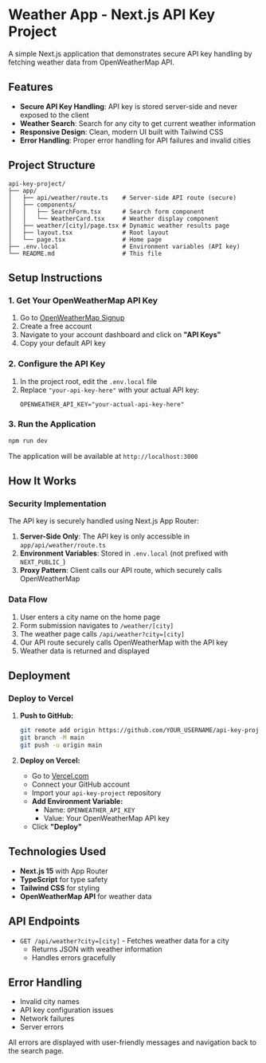 # Weather App - Next.js API Key Project

A simple Next.js application that demonstrates secure API key handling by fetching weather data from OpenWeatherMap API.

## Features

- **Secure API Key Handling**: API key is stored server-side and never exposed to the client
- **Weather Search**: Search for any city to get current weather information
- **Responsive Design**: Clean, modern UI built with Tailwind CSS
- **Error Handling**: Proper error handling for API failures and invalid cities

## Project Structure

```
api-key-project/
├── app/
│   ├── api/weather/route.ts    # Server-side API route (secure)
│   ├── components/
│   │   ├── SearchForm.tsx      # Search form component
│   │   └── WeatherCard.tsx     # Weather display component
│   ├── weather/[city]/page.tsx # Dynamic weather results page
│   ├── layout.tsx              # Root layout
│   └── page.tsx                # Home page
├── .env.local                  # Environment variables (API key)
└── README.md                   # This file
```

## Setup Instructions

### 1. Get Your OpenWeatherMap API Key

1. Go to [OpenWeatherMap Signup](https://home.openweathermap.org/users/sign_up)
2. Create a free account
3. Navigate to your account dashboard and click on **"API Keys"**
4. Copy your default API key

### 2. Configure the API Key

1. In the project root, edit the `.env.local` file
2. Replace `"your-api-key-here"` with your actual API key:
   ```
   OPENWEATHER_API_KEY="your-actual-api-key-here"
   ```

### 3. Run the Application

```bash
npm run dev
```

The application will be available at `http://localhost:3000`

## How It Works

### Security Implementation

The API key is securely handled using Next.js App Router:

1. **Server-Side Only**: The API key is only accessible in `app/api/weather/route.ts`
2. **Environment Variables**: Stored in `.env.local` (not prefixed with `NEXT_PUBLIC_`)
3. **Proxy Pattern**: Client calls our API route, which securely calls OpenWeatherMap

### Data Flow

1. User enters a city name on the home page
2. Form submission navigates to `/weather/[city]`
3. The weather page calls `/api/weather?city=[city]`
4. Our API route securely calls OpenWeatherMap with the API key
5. Weather data is returned and displayed

## Deployment

### Deploy to Vercel

1. **Push to GitHub:**
   ```bash
   git remote add origin https://github.com/YOUR_USERNAME/api-key-project.git
   git branch -M main
   git push -u origin main
   ```

2. **Deploy on Vercel:**
   - Go to [Vercel.com](https://vercel.com/)
   - Connect your GitHub account
   - Import your `api-key-project` repository
   - **Add Environment Variable:**
     - Name: `OPENWEATHER_API_KEY`
     - Value: Your OpenWeatherMap API key
   - Click **"Deploy"**

## Technologies Used

- **Next.js 15** with App Router
- **TypeScript** for type safety
- **Tailwind CSS** for styling
- **OpenWeatherMap API** for weather data

## API Endpoints

- `GET /api/weather?city=[city]` - Fetches weather data for a city
  - Returns JSON with weather information
  - Handles errors gracefully

## Error Handling

- Invalid city names
- API key configuration issues
- Network failures
- Server errors

All errors are displayed with user-friendly messages and navigation back to the search page.
